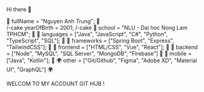 Hi there 👋

🐍 fullName = "Nguyen Anh Trung"; 🐍  
/-cake  yearOfBirth = 2001; /-cake 
🏫  school = "NLU - Dai hoc Nong Lam TPHCM"; 🏫 
🐬  languages = ["Java", "JavaScript", "C#", "Python",  "TypeScript", "SQL"]; 🐬 
👝 frameworks = ["Spring Boot", "Express", "TailwindCSS"]; 👝 
🐝 frontend = ["HTML/CSS", "Vue", "React"]; 🐝 
🌊  backend = ["Node", "MySQL", "SQL Server", "MongoDB", "Firebase"] 🌊 
📱 mobile = ["Java", "Kotlin"]; 📱 
🌍  other = ["Git/Github", "Figma", "Adobe XD", "Material UI", "GraphQL"] 🌍 

WELCOM TO MY ACCOUNT GIT HUB ! 
